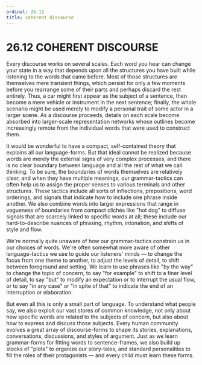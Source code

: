 ```yaml
---
ordinal: 26.12
title: coherent discourse
---
```


# 26.12 COHERENT DISCOURSE

Every discourse works on several scales. Each word you hear can change your state in a way that depends upon all the structures you have built while listening to the words that came before. Most of those structures are themselves mere transient things, which persist for only a few moments before you rearrange some of their parts and perhaps discard the rest entirely. Thus, a car might first appear as the subject of a sentence, then become a mere vehicle or instrument in the next sentence; finally, the whole scenario might be used merely to modify a personal trait of some actor in a larger scene. As a discourse proceeds, details on each scale become absorbed into larger-scale representation networks whose outlines become increasingly remote from the individual words that were used to construct them.

It would be wonderful to have a compact, self-contained theory that explains all our language-forms. But that ideal cannot be realized because words are merely the external signs of very complex processes, and there is no clear boundary between language and all the rest of what we call thinking. To be sure, the boundaries of words themselves are relatively clear, and when they have multiple meanings, our grammar-tactics can often help us to assign the proper senses to various terminals and other structures. These tactics include all sorts of inflections, prepositions, word orderings, and signals that indicate how to include one phrase inside another. We also combine words into larger expressions that range in vagueness of boundaries from compact clich&eacute;s like "hot dog" to diffuse signals that are scarcely linked to specific words at all; these include our hard-to-describe nuances of phrasing, rhythm, intonation, and shifts of style and flow.

We're normally quite unaware of how our grammar-tactics constrain us in our choices of words. We're often somewhat more aware of other language-tactics we use to guide our listeners' minds &mdash; to change the focus from one theme to another, to adjust the levels of detail, to shift between foreground and setting. We learn to use phrases like "by the way" to change the topic of concern, to say "for example" to shift to a finer level of detail, to say "but" to modify an expectation or to interrupt the usual flow, or to say "in any case" or "in spite of that" to indicate the end of an interruption or elaboration.

But even all this is only a small part of language. To understand what people say, we also exploit our vast stores of common knowledge, not only about how specific words are related to the subjects of concern, but also about how to express and discuss those subjects. Every human community evolves a great array of discourse-forms to shape its stories, explanations, conversations, discussions, and styles of argument. Just as we learn grammar-forms for fitting words to sentence-frames, we also build up stocks of "plots" to organize our story-tales, and standard personalities to fill the roles of their protagonists &mdash; and every child must learn these forms.
